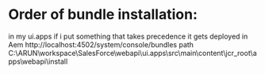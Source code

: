 Order of bundle installation:
=============================

in my ui.apps if i put something that takes precedence it gets deployed in Aem http://localhost:4502/system/console/bundles
path 
C:\ARUN\workspace\SalesForce\webapi\ui.apps\src\main\content\jcr_root\apps\webapi\install
